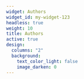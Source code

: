 ```yaml
---
widget: Authors
widget_id: my-widget-123
headless: true
weight: 10
title: Authors
active: true
design:
  columns: "2"
  background:
    text_color_light: false
    image_darken: 0
---
```

